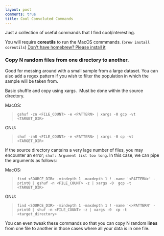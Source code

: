 ```yaml
---
layout: post
comments: true
title: Cool Convoluted Commands
---
```


Just a collection of useful commands that I find cool/interesting.
&nbsp;


You will require **coreutils** to run the MacOS commmands. (`brew install coreutils`)
[Don't have homebrew? Please install it](https://brew.sh/)
&nbsp;


### Copy N random files from one directory to another. 

Good for messing around with a small sample from a large dataset. You can also add a regex pattern if you wish to filter the population in which the sample will be taken from.

Basic shuffle and copy using xargs.&nbsp;
Must be done within the source directory.&nbsp;

MacOS:
> `gshuf -zn <FILE_COUNT> -e <PATTERN> | xargs -0 gcp -vt <TARGET_DIR>`

GNU:
> `shuf -zn8 <FILE_COUNT> -e <PATTERN> | xargs -0 cp -vt <TARGET_DIR>`

If the source directory cantains a very lage number of files, you may encounter an error; `shuf: Argument list too long`.
In this case, we can pipe the arguments as follows: &nbsp;

MacOS:
> `find <SOURCE_DIR> -mindepth 1 -maxdepth 1 ! -name '<PATTERN>' -print0 | gshuf -n <FILE_COUNT> -z | xargs -0  gcp -t <TARGET_DIR>`

GNU:
> `find <SOURCE_DIR> -mindepth 1 -maxdepth 1 ! -name '<>PATTERN' -print0 | shuf -n <FILE_COUNT> -z | xargs -0  cp -t <target_directory>`

You can even tweak these commands so that you can copy N random **lines** from one file to another in those cases where all your data is in one file.
&nbsp;
&nbsp;
